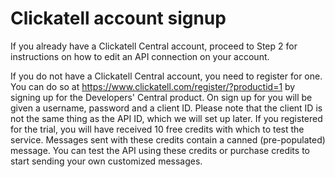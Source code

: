 # Clickatell account signup

If you already have a Clickatell Central account, proceed to Step 2 for instructions on how to edit an API connection on your account.


If you do not have a Clickatell Central account, you need to register for one. You can do so at https://www.clickatell.com/register/?productid=1 by signing up for the Developers' Central product. On sign up for you will be given a username, password and a client ID. Please note that the client ID is not the same thing as the API ID, which we will set up later. If you registered for the trial, you will have received 10 free credits with which to test the service. Messages sent with these credits contain a canned (pre-populated) message. You can test the API using these credits or purchase credits to start sending your own customized messages.